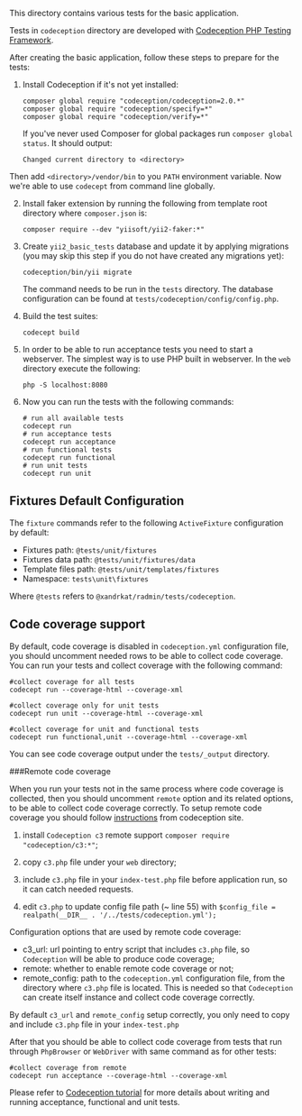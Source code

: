 This directory contains various tests for the basic application.

Tests in `codeception` directory are developed with [Codeception PHP Testing Framework](http://codeception.com/).

After creating the basic application, follow these steps to prepare for the tests:

1. Install Codeception if it's not yet installed:

   ```
   composer global require "codeception/codeception=2.0.*"
   composer global require "codeception/specify=*"
   composer global require "codeception/verify=*"
   ```

   If you've never used Composer for global packages run `composer global status`. It should output:

   ```
   Changed current directory to <directory>
   ```

Then add `<directory>/vendor/bin` to you `PATH` environment variable. Now we're able to use `codecept` from command
line globally.

2. Install faker extension by running the following from template root directory where `composer.json` is:

   ```
   composer require --dev "yiisoft/yii2-faker:*"
   ```

3. Create `yii2_basic_tests` database and update it by applying migrations (you may skip this step if you do not have
   created any migrations yet):

   ```
   codeception/bin/yii migrate
   ```

   The command needs to be run in the `tests` directory.
   The database configuration can be found at `tests/codeception/config/config.php`.

4. Build the test suites:

   ```
   codecept build
   ```

5. In order to be able to run acceptance tests you need to start a webserver. The simplest way is to use PHP built in
   webserver. In the `web` directory execute the following:

   ```
   php -S localhost:8080
   ```

6. Now you can run the tests with the following commands:

   ```
   # run all available tests
   codecept run
   # run acceptance tests
   codecept run acceptance
   # run functional tests
   codecept run functional
   # run unit tests
   codecept run unit
   ```

Fixtures Default Configuration
------------------------------
The `fixture` commands refer to the following `ActiveFixture` configuration by default:

- Fixtures path: `@tests/unit/fixtures`
- Fixtures data path: `@tests/unit/fixtures/data`
- Template files path: `@tests/unit/templates/fixtures`
- Namespace: `tests\unit\fixtures`

Where `@tests` refers to `@xandrkat/radmin/tests/codeception`.

Code coverage support
---------------------

By default, code coverage is disabled in `codeception.yml` configuration file, you should uncomment needed rows to be
able
to collect code coverage. You can run your tests and collect coverage with the following command:

```
#collect coverage for all tests
codecept run --coverage-html --coverage-xml

#collect coverage only for unit tests
codecept run unit --coverage-html --coverage-xml

#collect coverage for unit and functional tests
codecept run functional,unit --coverage-html --coverage-xml
```

You can see code coverage output under the `tests/_output` directory.

###Remote code coverage

When you run your tests not in the same process where code coverage is collected, then you should uncomment `remote`
option and its
related options, to be able to collect code coverage correctly. To setup remote code coverage you should
follow [instructions](http://codeception.com/docs/11-Codecoverage)
from codeception site.

1. install `Codeception c3` remote support `composer require "codeception/c3:*"`;

2. copy `c3.php` file under your `web` directory;

3. include `c3.php` file in your `index-test.php` file before application run, so it can catch needed requests.

4. edit `c3.php` to update config file path (~ line 55)
   with `$config_file = realpath(__DIR__ . '/../tests/codeception.yml');`

Configuration options that are used by remote code coverage:

- c3_url: url pointing to entry script that includes `c3.php` file, so `Codeception` will be able to produce code
  coverage;
- remote: whether to enable remote code coverage or not;
- remote_config: path to the `codeception.yml` configuration file, from the directory where `c3.php` file is located.
  This is needed
  so that `Codeception` can create itself instance and collect code coverage correctly.

By default `c3_url` and `remote_config` setup correctly, you only need to copy and include `c3.php` file in
your `index-test.php`

After that you should be able to collect code coverage from tests that run through `PhpBrowser` or `WebDriver` with same
command
as for other tests:

```
#collect coverage from remote
codecept run acceptance --coverage-html --coverage-xml
```

Please refer to [Codeception tutorial](http://codeception.com/docs/01-Introduction) for
more details about writing and running acceptance, functional and unit tests.
